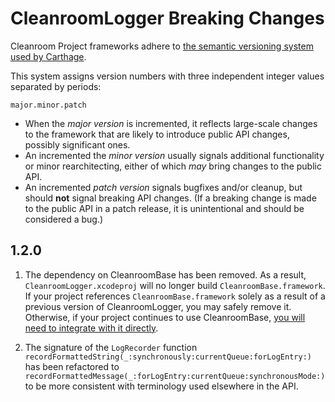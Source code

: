 # CleanroomLogger Breaking Changes

Cleanroom Project frameworks adhere to [the semantic versioning system used by Carthage](https://github.com/Carthage/Carthage/blob/master/Documentation/Artifacts.md#version-requirement).

This system assigns version numbers with three independent integer values separated by periods:

    major.minor.patch

- When the *major version* is incremented, it reflects large-scale changes to the framework that are likely to introduce public API changes, possibly significant ones.
- An incremented the *minor version* usually signals additional functionality or minor rearchitecting, either of which *may* bring changes to the public API.
- An incremented *patch version* signals bugfixes and/or cleanup, but should **not** signal breaking API changes. (If a breaking change is made to the public API in a patch release, it is unintentional and should be considered a bug.)

## 1.2.0

1. The dependency on CleanroomBase has been removed. As a result, `CleanroomLogger.xcodeproj` will no longer build `CleanroomBase.framework`. If your project references `CleanroomBase.framework` solely as a result of a previous version of CleanroomLogger, you may safely remove it. Otherwise, if your project continues to use CleanroomBase, [you will need to integrate with it directly](https://github.com/emaloney/CleanroomBase/blob/master/INTEGRATION.md).

2. The signature of the `LogRecorder` function `recordFormattedString(_:synchronously:currentQueue:forLogEntry:)` has been refactored to `recordFormattedMessage(_:forLogEntry:currentQueue:synchronousMode:)` to be more consistent with terminology used elsewhere in the API.
